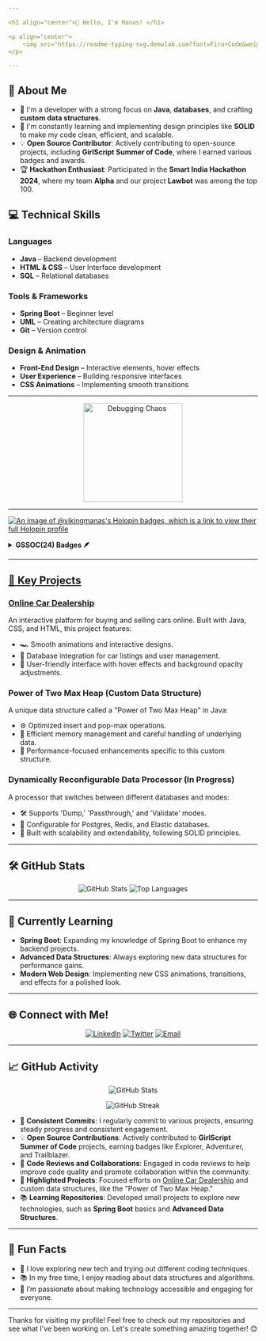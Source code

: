 ```yaml
---

<h1 align="center">👋 Hello, I'm Manas! </h1>

<p align="center">
    <img src="https://readme-typing-svg.demolab.com?font=Fira+Code&weight=500&size=24&pause=1000&color=FFA500&center=true&width=435&lines=Passionate+Developer+%7C+Java+Enthusiast;Backend+Architect+%7C+Frontend+Designer;Building+Functional+and+Engaging+Apps" alt="Typing SVG" />
</p>

---
```


## 🎯 About Me

- 💼 I'm a developer with a strong focus on **Java**, **databases**, and crafting **custom data structures**.
- 🚀 I'm constantly learning and implementing design principles like **SOLID** to make my code clean, efficient, and scalable.
- 💡 **Open Source Contributor**: Actively contributing to open-source projects, including **GirlScript Summer of Code**, where I earned various badges and awards.
- 🏆 **Hackathon Enthusiast**: Participated in the **Smart India Hackathon 2024**, where my team **Alpha** and our project **Lawbot** was among the top 100.

## 💻 Technical Skills

### Languages
- **Java** – Backend development
- **HTML & CSS** – User Interface development
- **SQL** – Relational databases

### Tools & Frameworks
- **Spring Boot** – Beginner level
- **UML** – Creating architecture diagrams
- **Git** – Version control

### Design & Animation
- **Front-End Design** – Interactive elements, hover effects
- **User Experience** – Building responsive interfaces
- **CSS Animations** – Implementing smooth transitions

---

<div align="center">
    <img src="https://media.giphy.com/media/kspVl6FzbdblOMKRmM/giphy.gif?cid=790b7611rncfrim6rqt4ysjrrxy4p280phehbeuhrhpi9lzv&ep=v1_gifs_search&rid=giphy.gif&ct=g" alt="Debugging Chaos" width="200" />
</div>

---

[![An image of @vikingmanas's Holopin badges, which is a link to view their full Holopin profile](https://holopin.me/vikingmanas)](https://holopin.io/@vikingmanas)

<details>	
 <summary><b>GSSOC(24) Badges 🪶</b></summary><br>
<div style='display:flex; align-items:center; gap: 10px;' align='center'><a href="https://gssoc.girlscript.tech/leaderboard">
<img src="https://raw.githubusercontent.com/GSSoC24/Postman-Challenge/main/docs/assets/Postman%20White.png" width="100px" height="100px" />
  <img src="https://raw.githubusercontent.com/GSSoC24/Postman-Challenge/main/docs/assets/1.png" width="100px" height="100px" />
  <img src="https://raw.githubusercontent.com/GSSoC24/Postman-Challenge/main/docs/assets/2.png" width="100px" height="100px" />
  <img src="https://raw.githubusercontent.com/GSSoC24/Postman-Challenge/main/docs/assets/3.png" width="100px" height="100px" />
  <img src="https://raw.githubusercontent.com/GSSoC24/Postman-Challenge/main/docs/assets/4.png" width="100px" height="100px" />
  <img src="https://raw.githubusercontent.com/GSSoC24/Postman-Challenge/main/docs/assets/5.png" width="100px" height="100px" />
</div>
</details>

---

## 🚀 Key Projects

### [Online Car Dealership](https://github.com/vikingmanas/online-car-dealership)
An interactive platform for buying and selling cars online. Built with Java, CSS, and HTML, this project features:
- 🏎️ Smooth animations and interactive designs.
- 💾 Database integration for car listings and user management.
- 👥 User-friendly interface with hover effects and background opacity adjustments.

### Power of Two Max Heap (Custom Data Structure)
A unique data structure called a "Power of Two Max Heap" in Java:
- ⚙️ Optimized insert and pop-max operations.
- 🧠 Efficient memory management and careful handling of underlying data.
- 🚀 Performance-focused enhancements specific to this custom structure.

### Dynamically Reconfigurable Data Processor (In Progress)
A processor that switches between different databases and modes:
- 🛠️ Supports 'Dump,' 'Passthrough,' and 'Validate' modes.
- 🔄 Configurable for Postgres, Redis, and Elastic databases.
- 📏 Built with scalability and extendability, following SOLID principles.

---

## 🛠️ GitHub Stats

<p align="center">
    <img src="https://github-readme-stats.vercel.app/api?username=vikingmanas&show_icons=true&theme=radical" alt="GitHub Stats">
    <img src="https://github-readme-stats.vercel.app/api/top-langs/?username=vikingmanas&layout=compact&theme=radical" alt="Top Languages">
</p>

---

## 🌱 Currently Learning

- **Spring Boot**: Expanding my knowledge of Spring Boot to enhance my backend projects.
- **Advanced Data Structures**: Always exploring new data structures for performance gains.
- **Modern Web Design**: Implementing new CSS animations, transitions, and effects for a polished look.

---

## 🌐 Connect with Me!

<p align="center">
    <a href="https://www.linkedin.com/in/manas-dubey-415385296" target="_blank"><img src="https://img.shields.io/badge/LinkedIn-0077B5?style=for-the-badge&logo=linkedin&logoColor=white" alt="LinkedIn"></a>
    <a href="https://x.com/DubeyManas007" target="_blank"><img src="https://img.shields.io/badge/Twitter-1DA1F2?style=for-the-badge&logo=twitter&logoColor=white" alt="Twitter"></a>
    <a href="mailto:manasdubey2709@gmail.com"><img src="https://img.shields.io/badge/Email-D14836?style=for-the-badge&logo=gmail&logoColor=white" alt="Email"></a>
</p>

---

## 📈 GitHub Activity

<p align="center">
    <img src="https://github-readme-stats.vercel.app/api?username=vikingmanas&show_icons=true&theme=radical" alt="GitHub Stats">
</p>

<p align="center">
    <img src="https://streak-stats.demolab.com?user=vikingmanas&theme=radical&hide_border=true" alt="GitHub Streak">
</p>

- 🌟 **Consistent Commits**: I regularly commit to various projects, ensuring steady progress and consistent engagement.
- 💡 **Open Source Contributions**: Actively contributed to **GirlScript Summer of Code** projects, earning badges like Explorer, Adventurer, and Trailblazer.
- 🔄 **Code Reviews and Collaborations**: Engaged in code reviews to help improve code quality and promote collaboration within the community.
- 📌 **Highlighted Projects**: Focused efforts on [Online Car Dealership](https://github.com/vikingmanas/online-car-dealership) and custom data structures, like the "Power of Two Max Heap."
- 📚 **Learning Repositories**: Developed small projects to explore new technologies, such as **Spring Boot** basics and **Advanced Data Structures**.

---

## 🧩 Fun Facts

- 🎸 I love exploring new tech and trying out different coding techniques.
- 📚 In my free time, I enjoy reading about data structures and algorithms.
- 🌄 I’m passionate about making technology accessible and engaging for everyone.

---

Thanks for visiting my profile! Feel free to check out my repositories and see what I've been working on. Let's create something amazing together! 😊
